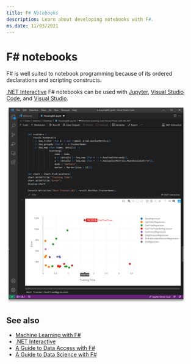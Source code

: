 ```yaml
---
title: F# Notebooks
description: Learn about developing notebooks with F#.
ms.date: 11/03/2021
---
```

# F# notebooks

F# is well suited to notebook programming because of its ordered declarations and scripting constructs.

[.NET Interactive](https://github.com/dotnet/interactive/#net-interactive-) F# notebooks can be used with [Jupyter](https://github.com/dotnet/interactive/#jupyter-and-nteract), [Visual Studio Code](https://github.com/dotnet/interactive#notebooks-with-net), and [Visual Studio](https://marketplace.visualstudio.com/items?itemName=MLNET.notebook).

![.NET Interactive notebook using ML.NET](./img/fsharp-mlnet-notebook.png)

## See also

- [Machine Learning with F#](../scenarios/machine-learning.md)
- [.NET Interactive](https://github.com/dotnet/interactive/)
- [A Guide to Data Access with F#](https://fsharp.org/guides/data-access/)
- [A Guide to Data Science with F#](https://fsharp.org/guides/data-science/)

